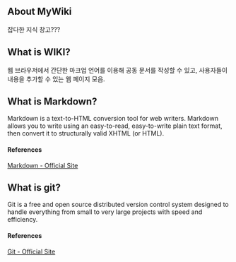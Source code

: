 ## About MyWiki
잡다한 지식 창고???


## What is WIKI?
웹 브라우저에서 간단한 마크업 언어를 이용해 공동 문서를 작성할 수 있고,
사용자들이 내용을 추가할 수 있는 웹 페이지 모음.


## What is Markdown?
Markdown is a text-to-HTML conversion tool for web writers. Markdown allows you to write using an easy-to-read, easy-to-write plain text format, then convert it to structurally valid XHTML (or HTML).

#### References
[Markdown - Official Site](http://daringfireball.net/projects/markdown/)


## What is git?
Git is a free and open source distributed version control system designed to handle everything from small to very large projects with speed and efficiency.

#### References
[Git - Official Site](http://www.git-scm.com/)
